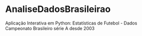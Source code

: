 # AnaliseDadosBrasileirao
Aplicação Interativa em Python: Estatísticas de Futebol - Dados Campeonato Brasileiro série A desde 2003
